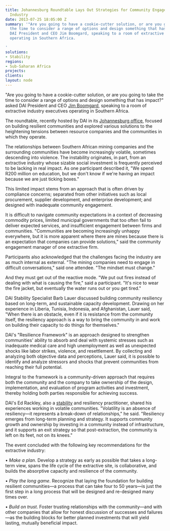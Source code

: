```yaml
---
title: Johannesburg Roundtable Lays Out Strategies for Community Engagement by Extractive
  Industry
date: 2013-07-25 18:05:00 Z
summary: '"Are you going to have a cookie-cutter solution, or are you going to take
  the time to consider a range of options and design something that has impact?" asked
  DAI President and CEO Jim Boomgard, speaking to a room of extractive industry executives
  operating in Southern Africa.

'
solutions:
- Stability
regions:
- Sub-Saharan Africa
projects: 
clients: 
layout: node
---
```


"Are you going to have a cookie-cutter solution, or are you going to take the time to consider a range of options and design something that has impact?" asked DAI President and CEO [Jim Boomgard][1], speaking to a room of extractive industry executives operating in Southern Africa.

The roundtable, recently hosted by DAI in its [Johannesburg office][2], focused on building resilient communities and explored various solutions to the heightening tensions between resource companies and the communities in which they operate.

The relationships between Southern African mining companies and the surrounding communities have become increasingly volatile, sometimes descending into violence. The instability originates, in part, from an extractive industry whose sizable social investment is frequently perceived to be lacking in real impact. As one participant described it, "We spend R200 million on education, but we don't know if we're having an impact because we are just ticking boxes."

This limited impact stems from an approach that is often driven by compliance concerns; separated from other initiatives such as local procurement, supplier development, and enterprise development; and designed with inadequate community engagement.

It is difficult to navigate community expectations in a context of decreasing commodity prices, limited municipal governments that too often fail to deliver expected services, and insufficient engagement between firms and communities. "Communities are becoming increasingly unhappy everywhere, but it is more apparent where there are mines because there is an expectation that companies can provide solutions," said the community engagement manager of one extractive firm.

Participants also acknowledged that the challenges facing the industry are as much internal as external. "The mining companies need to engage in difficult conversations," said one attendee. "The mindset must change."

And they must get out of the reactive mode. "We put out fires instead of dealing with what is causing the fire," said a participant. "It's nice to wear the fire jacket, but eventually the water runs out or you get tired."

DAI Stability Specialist Barb Lauer discussed building community resiliency based on long-term, and sustainable capacity development. Drawing on her experience in Liberia, Tunisia, Indonesia, and Afghanistan, Lauer said, "When there is an obstacle, even if it is resistance from the community itself, the resiliency approach is a way to bring the community in and work on building their capacity to do things for themselves."

DAI's "Resilience Framework" is an approach designed to strengthen communities' ability to absorb and deal with systemic stresses such as inadequate medical care and high unemployment as well as unexpected shocks like labor strikes, violence, and resettlement. By collecting and analyzing both objective data and perceptions, Lauer said, it is possible to identify and analyze stressors and shocks that prevent communities from reaching their full potential.

Integral to the framework is a community-driven approach that requires both the community and the company to take ownership of the design, implementation, and evaluation of program activities and investment, thereby holding both parties responsible for achieving success.

DAI's Ed Rackley, also a [stability][3] and resiliency practitioner, shared his experiences working in volatile communities. "Volatility is an absence of resiliency—it represents a break-down of relationships," he said. "Resiliency emerges from long-term planning and strategy. It supports community growth and ownership by investing in a community instead of infrastructure, and it supports an exit strategy so that post-extraction, the community is left on its feet, not on its knees."

The event concluded with the following key recommendations for the extractive industry:

• _Make a plan_. Develop a strategy as early as possible that takes a long-term view, spans the life cycle of the extractive site, is collaborative, and builds the absorptive capacity and resilience of the community.

• _Play the long game_. Recognize that laying the foundation for building resilient communities—a process that can take four to 50 years—is just the first step in a long process that will be designed and re-designed many times over.

• _Build on trust_. Foster trusting relationships with the community—and with other companies that allow for honest discussion of successes and failures—as the building blocks for better planned investments that will yield lasting, mutually beneficial impact.

[1]: /who-we-are/leadership/james-boomgard
[2]: /who-we-are/global
[3]: /our-work/solution/stability
